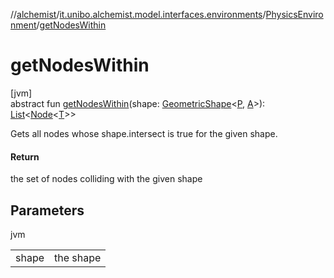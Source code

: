 //[alchemist](../../../index.md)/[it.unibo.alchemist.model.interfaces.environments](../index.md)/[PhysicsEnvironment](index.md)/[getNodesWithin](get-nodes-within.md)

# getNodesWithin

[jvm]\
abstract fun [getNodesWithin](get-nodes-within.md)(shape: [GeometricShape](../../it.unibo.alchemist.model.interfaces.geometry/-geometric-shape/index.md)<[P](index.md), [A](index.md)>): [List](https://kotlinlang.org/api/latest/jvm/stdlib/kotlin.collections/-list/index.html)<[Node](../../it.unibo.alchemist.model.interfaces/-node/index.md)<[T](index.md)>>

Gets all nodes whose shape.intersect is true for the given shape.

#### Return

the set of nodes colliding with the given shape

## Parameters

jvm

| | |
|---|---|
| shape | the shape |
